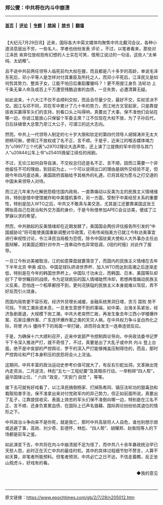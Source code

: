 ### 郑公燮：中共将在内斗中崩溃

---

#### [首页](../../../..?n205012) &nbsp;|&nbsp; [评论](../../../../../epoch-comment?n205012) &nbsp;|&nbsp; [专题](../../../../../epoch-special?n205012) &nbsp;|&nbsp; [禁闻](../../../../../epoch-news?n205012) &nbsp;|&nbsp; [禁书](../../../../../books?n205012) &nbsp;|&nbsp; [翻墙](https://github.com/gfw-breaker/nogfw/blob/master/README.md?n205012)


<div class="post_content" id="artbody" itemprop="articleBody">
 <!-- article content begin -->
 <p>
  <font color="#ffffff">
   (http://www.epochtimes.com)
  </font>
  <br/>
  【大纪元7月29日讯】近来，国际各大中英文媒体均聚焦中共北戴河会议，各种小道消息层出不穷，一些名人、学者也纷纷发表
  <ok href="nccomment.htm">
   评论
  </ok>
  。不过，以笔者看来，那些对
  <ok href="nf801.htm">
   江泽民
  </ok>
  肯弃位放权抱有幻想的人士实在可笑，借用江说过的一句话，这些人“太单纯、太幼稚”。
 </p>
 <p>
  且不说中共前两任领导人临死前均大权在握，而且都是八十多岁的高龄，单说毛泽东死后，邓小平等人是怎样对付其重臣及所托之人，而邓小平死后，江泽民又是如何剪其势力、整其子女，江能不怕日后重蹈覆辙吗？！更不用提江身负
  <ok href="http://falundafa.org">
   法轮功
  </ok>
  上千条无辜人命及成百上千万遭受残酷迫害的血债，一旦失势，必遭清算无疑。
 </p>
 <p>
  如此说来，十六大江不仅不会顺利交权，而且会尽量少交，最好不交，实权坚决不交。因江与邓不同，邓在军中累计了几十年的势力，而江地方文官起家，只是靠提拔收买赢得军头们的支持，别看口头上叫得响，真要出了大事，保不准他们会站在哪一边，你说江能放心只保留个军委主席？江不仅现在大权不放，为了子孙后代，日后扶植曾大总管乃至江大公子，可谓江的远大志向。
 </p>
 <p>
  然而，中共上一代领导人制定的七十岁大限和钦定的第四代领导人胡锦涛并无太大把柄可揪，使得江不放权成了名不正、言不顺。于是乎，近来江的喉舌媒体竭力为”u19977三个代表”u29702理论大造声势，还上演了江提携的军中将领与其门人”u20844公车上书”u25405挽留江续任的闹剧。
 </p>
 <p>
  不过，无论江如何自导自演，不交权总归还是名不正、言不顺，因而江需要一个非他留任不可的理由，到目前为止，一个可以说得出口的理由是胡外交经验不足，但胡今年四月底访美，美国政府首脑给予其格外的礼遇，已将其视为愿与之打交道的中国未来领导人对待。
 </p>
 <p>
  而江近几年来为化解民怨稳住国内政局，一直靠煽动以反美为主的民族主义情绪维持，特别是借中使馆被炸和中美撞机事件，另一方面，受制于中美经贸关系的重要性，特别是加入WTO之后，中共又不敢真与美交恶，尤其是江还要靠美国这张王牌抬高自己在政治和外交方面的身价，于是今秋借参加APEC会议访美，便成了江梦寐以求的希望。
 </p>
 <p>
  然而，中共掀起的反美情绪却在近期发酵了，美国国会两份评估报告所引发的“中国威胁论”将可能使美国重新调整对华政策，已有传闻指美方已就江今秋访美事宜进行审视性讨论，令江泽民当局极为恐慌，除令中国驻美大使和人大外事办主任出面辩解，对美国近期针对中共一连串动作也异常低调，《纽约时报》对此作了报导。
 </p>
 <p>
  一旦江今秋访美被取消，江的如意算盘就要落空了，而国内的民族主义情绪在去年下半年北京
  <ok href="f1961.htm">
   申奥
  </ok>
  成功、中国足球队挤进世界杯、加入WTO而达到高潮之后逐渐走低，特别是在今年的韩国世界杯上，中国队寸功未立，而韩国、日本、美国等队却创下了举世瞩目的战绩，令为足球疯狂的国人情绪陡然冷却，若想再借煽动民族主义反美，恐怕连一个稻草都捞不到，更何况狭隘的民族主义本身就难以驾驭，弄不好反而引火烧身。
 </p>
 <p>
  而国内局势更不容乐观，经济外贸增长减缓，金融系统黑洞日增，贪污
  <ok href="nf315.htm">
   腐败
  </ok>
  势不可挡，下岗工潮余波未息，一旦发生意想不到的事端，如中美、台海关系紧张，经济急剧衰退，大规模下岗工潮，中共大老突然亡故，再发生象去年江西小学楼爆炸案、石家庄爆炸案、广东连环爆炸案之类的天灾人祸，在中共权力争斗呈白热化之际，将使
  <ok href="https://www.epochtimes.com/gb/tag/%E5%86%85%E6%96%97.html">
   内斗
  </ok>
  僵持不下的局面一举打破，进而将会发生一连串连锁反应。
 </p>
 <p>
  于是，为确保十六大顺利召开，近来中宣部严令控制舆论导向，中央政法委书记罗干下令深入推进严打，就不奇怪了，不过，真要是出了大乱子或中共
  <ok href="https://www.epochtimes.com/gb/tag/%E5%86%85%E6%96%97.html">
   内斗
  </ok>
  登上台面，绝不是中宣部的严控舆论、罗干的深入严打能够掩盖压制得住的，而且，那时严控舆论和严打本身积压的民怨将会火上浇油。
 </p>
 <p>
  这期间，中共丰富的政治运动史参考价值可就大了，有反右引蛇出洞，文革揪出党内走资派，二月逆流，林彪“五七一工程纪要”及其暗杀行动，一举粉碎“四人帮”，逼华国锋让位，“
  <ok href="nf1102.htm">
   六四
  </ok>
  ”政变，“天安门
  <ok href="nf1681.htm">
   自焚
  </ok>
  ”，等等。
 </p>
 <p>
  接下去可就有好戏看了，以江泽民搞倒杨家、打掉陈希同、镇压法轮功的狠毒劲和栽赃陷害手法，保不准拿出来对付党政军内的异己势力，但正如前面所说，真要出了乱子，江靠提拔收买、表面上效忠的军头们保不准倒向哪一边，特别是在江名不正、言不顺、还身负累累血债、在国际上已声名狼藉、国际舆论纷纷劝其退位的情形之下。
 </p>
 <p>
  中共政治斗争向来不是你死，就是我亡，那时中共高层将人人自危，谁也别想示弱或逃避了事，高岗、刘少奇、彭德怀，林彪、“四人帮”、胡耀邦、赵紫阳等人的下场都是前车之鉴。
 </p>
 <p>
  如此演变下去，中共将在内斗中崩溃就不足为怪了，而中共八十余年暴政统治早已天怒人怨，此时正在灭亡中共的最佳时机，其中的具体过程细节恕不赘言，人算不如天算，非笔者所能预料。但笔者预测，中共必亡之日不远，不信走着瞧，反正坐山观虎斗，好戏有的看。
 </p>
 <div align="right">
  <ok href="sendmail.asp?p=pinglunfankui&amp;subject=评论文章读者反馈&amp;body=您好﹐我读了贵网站的文章《郑公燮：中共将在内斗中崩溃》后﹐">
   ◆我的意见
  </ok>
 </div>
 <p>
  <font color="#ffffff">
   (http://www.dajiyuan.com)
  </font>
 </p>
 <!-- article content end -->
 <div id="below_article_ad">
 </div>
</div>


---

原文链接：https://www.epochtimes.com/gb/2/7/29/n205012.htm